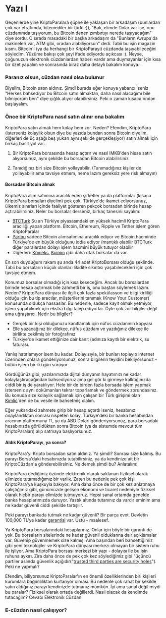 # Yazı I

Geçenlerde yine KriptoParalara şüphe ile yaklaşan bir arkadaşım (bunlardan çok var etrafımda, bitemediler bir türlü :)), "Bak, elimde Dolar var ise, onu cüzdanımda taşıyorum, bu Bitcoin denen zımbırtıyı nerede taşıyacağım" diye sordu. O sırada masadaki bir başka arkadaşım da "Bunların Avrupa'da makineleri var, ATM gibi, oradan alabiliyorsun" dedi. Tabii bu işin magazin kısmı. Bitcoin'i (ya da herhangi bir KriptoParayı) cüzdanda taşıyabileceğini söyledim. Yüzüme bakışı çok şeyi ifade ediyordu açıkcası :). Neyse, çoğunuzun elektronik cüzdanlardan haberi vardır ama duymayanlar için kısa bir özet yapalım ve sonrasında biraz daha detaylı bakalım konuya.. 

### Paranız olsun, cüzdan nasıl olsa bulunur

Diyelim, Bitcoin satın aldınız. Şimdi burada eğer konuya yabancı iseniz "Herkes bahsediyor bu Bitcoin satın almaktan, daha nasıl alacağımı bile bilmiyorum ben" diye çığlık atıyor olabilirsiniz. Peki o zaman kısaca ondan başlayalım. 

### Önce bir KriptoPara nasıl satın alınır ona bakalım

KriptoPara satın almak hem kolay hem zor. Neden? Efendim, KriptoPara (isterseniz kolaylık olsun diye bu yazıda bundan sonra Bitcoin diyelim, diğerleri de üç aşağı beş yukarı aynı şekilde gerçekleşiyor) satın almak için birkaç basit yol var. 

1. Bir KriptoPara borsasında hesap açtırır ve nasıl IMKB'den hisse satın alıyorsunuz, aynı şekilde bu borsadan Bitcoin alabilirsiniz

2. Tanıdığınız biri size Bitcoin yollayabilir. (Tanımadığınız kişiler de yollayabilir ama tavsiye etmem, neme lazım gereksiz yere risk almayın)

#### Borsadan Bitcoin almak

KriptoPara alım satımına aracılık eden şirketler ya da platformlar (kısaca KriptoPara borsaları diyelim) pek çok. Türkiye'de ikamet ediyorsunuz, ülkemiz sınırları içinde faaliyet gösteren pekçok borsadan birinde hesap açtırabilirsiniz. Neler bu borsalar derseniz, birkaç tanesini sayalım:

- [BTCTurk](https://www.btcturk.com/) Şu an Türkiye piyasasındaki en yüksek hacimli KriptoPara aracılığı yapan platform. Bitcoin, Ethereum, Ripple ve Tether işlem gören KriptoParalar
- [Paribu](https://www.paribu.com/) sadece Bitcoin alımsatımına aracılık ediyor ve Bitcoin hacminde Türkiye'de en büyük olduğunu iddia ediyor (mantıklı olabilir BTCTurk diğer paralardan dolayı işlem hacmini büyük tutuyor olabilir
- Diğerleri: [Koineks](https://koineks.com/), [Koinim](https://koineks.com/) gibi daha ufak borsalar da var.

En son duyduğum rakam şu anda 44 adet KriptoBorsası olduğu şeklinde. Tabii bu borsaların küçük olanları likidite sıkıntısı yaşabilecekleri için çok tavsiye etmem. 

Konumuz borsalar olmadığı için kısa keseceğim. Ancak bu borsalardan birinde hesap açtırmak bile zahmetli bir iş, onu baştan söylemek lazım. Neden? KriptoPara dünyası ile ilgili çok fazla spekülasyon ve bilgi kirliliği olduğu için bu tip aracılar, müşterilerini tanımak (Know Your Customer) konusunda oldukça hassaslar. Bu nedenle, sadece kayıt olmak yetmiyor, işlem yapabilmek için ekstra bilgi talep ediyorlar. Öyle çok zor bilgiler değil ama uğraştırıcı. Nedir bu bilgiler? 

- Gerçek bir kişi olduğunuzu kanıtlamak için nüfus cüzdanının kopyası
- Elle yazacağınız bir dilekçe, nüfus cüzdanı ve yazdığınız dilekçe ile birlikte çekilmiş bir fotoğrafınız
- Türkiye'de ikamet ettiğinize dair kanıt (adınıza kayıtlı bir elektrik, su faturası. 

Yanlış hatırlamıyor isem bu kadar. Dolayısıyla, bir bunları toplayıp internet üzerinden onlara gönderiyorsunuz, sonra bilgilerin teyidini bekliyorsunuz - bütün işlem bir-iki gün sürüyor. 

Gördüğünüz gibi, yazılarımızda dijital dünyanın hayatımızı ne kadar kolaylaştıracağından bahsediyoruz ama gel gör ki girmeye kalktığınızda ciddi bir iş de yaratılıyor. Hele bir de birden fazla borsada işlem yapmak isterseniz aynı dokümanları tekrar toparlamak ve göndermek zorundasınız. Bu konuda size kolaylık sağlamak için çalışan bir Türk girişimi olan [Kimlic](https://kimlic.com/)'den de bu vesile ile bahsetmiş olalım.  

Eğer yukarıdaki zahmete girip bir hesap açtırdı iseniz, hesabınız onaylandıktan sonrası nispeten kolay. Türkiye'deki bir banka hesabından aracının platformuna TL ya da ABD Doları gönderiyorsunuz, para borsadaki hesabınızda görüldükten sonra Bitcoin (ya da sistemde mevcut tüm KriptoParaları) alıp satmaya başlıyorsunuz. 

#### Aldık KriptoParayı, ya sonra?

KriptoPara'yı Kripto borsadan satın aldınız. Ya şimdi? Sonrası size kalmış. Bu parayı Borsa'daki hesabınızda tutabilirsiniz, ya da kendinize ait bir KriptoCüzdan'a gönderebilirsiniz. Ne demek şimdi bu? Anlatalım: 

KriptoPara dediğimiz özünde elektronik olarak saklanan fiziksel olarak elimizde tutamadığımız bir varlık. Zaten bu nedenle pek çok kişi KriptoPara'ya kuşkuyla bakıyor. Ama daha önce de bir çok kez anlatmaya çalıştığımız gibi, günümüzde gelişen ekonomi ve ticaret nedeniyle fiziksel olarak hiçbir parayı elimizde tutmuyoruz. Hepsi sanal ortamda genelde banka hesaplarımızda duruyor. Yastık altında tutanınız da vardır eminim ama ne kadar güvenli ciddi şekilde tartışılır. 

Peki parayı bankada tutmak ne kadar güvenli? Bir parça evet. Devletin 100,000 TL'ye kadar [garantisi](https://www.tmsf.org.tr/tr/Tmsf/Mevduat/mevduat.sss) var. Üstü - maalesef.  

Ya KriptoPara borsalarındaki hesaplarınız. Onlar için böyle bir garanti de yok. Bu borsaların sitelerinde ne kadar güvenli olduklarına dair açıklamalar var. Güvenip güvenmemek size kalmış. Ama başından beri bahsettiğimiz gibi yeni teknolojiler ve KriptoPara dünyası merkezi olmayan bir sistem ruhu ile işliyor. Ama KriptoPara borsası merkezi bir yapı - dolayısı ile bu işin ruhuna aykırı. Zira daha önce de pek çok kez söylediğimiz gibi "üçüncü partiler aslında güvenlik açığıdır("[trusted third parties are security holes](https://nakamotoinstitute.org/trusted-third-parties/)"). Peki ne yapmalı? 

Efendim, biliyorsunuz KriptoParalar'ın en önemli özelliklerinden biri kişileri kurumlara bağımlılıktan kurtarıyor olması.  Bu nedenle çok rahat bir şekilde satın aldığınız parayı kendinizde tutmanız mümkün. İyi ama sanal değil miydi bu paralar? Fiziksel olarak ortada değillerdi. Nasıl olacak da kendimde tutacağım? Cevabı Elektronik Cüzdan

### E-cüzdan nasıl çalışıyor?




